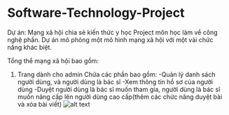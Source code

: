 # Software-Technology-Project
Dự án: Mạng xã hội chia sẻ kiến thức y học
Project môn học làm về công nghệ phần.
Dự án mô phỏng một mô hình mạng xã hội với một vài chức năng khác biệt.

Tổng thể mạng xã hội bao gồm:
1. Trang dành cho admin
    Chứa các phần bao gồm:
      -Quản lý danh sách người dùng, và người dùng là bác sĩ
      -Xem thông tin hồ sơ của người dùng
      -Duyệt người dùng là bác sĩ muốn tham gia, người dùng là bác sĩ muốn nâng cấp lên người dùng cao cấp(thêm các chức năng duyệt bài và xóa bài viết)
   ![alt text]()

